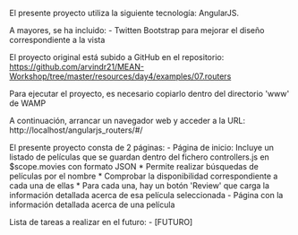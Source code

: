 El presente proyecto utiliza la siguiente tecnología: AngularJS.

A mayores, se ha incluido:
	- Twitten Bootstrap para mejorar el diseño correspondiente a la vista

El proyecto original está subido a GitHub en el repositorio: 
	https://github.com/arvindr21/MEAN-Workshop/tree/master/resources/day4/examples/07.routers

Para ejecutar el proyecto, es necesario copiarlo dentro del directorio 'www' de WAMP
	
A continuación, arrancar un navegador web y acceder a la URL:
	http://localhost/angularjs_routers/#/

El presente proyecto consta de 2 páginas:
	- Página de inicio: Incluye un listado de películas que se guardan dentro del fichero controllers.js en $scope.movies con formato JSON 
		* Permite realizar búsquedas de películas por el nombre
		* Comprobar la disponibilidad correspondiente a cada una de ellas
		* Para cada una, hay un botón 'Review' que carga la información detallada acerca de esa película seleccionada
	- Página con la información detallada acerca de una película
	
Lista de tareas a realizar en el futuro:
	- [FUTURO] 
	